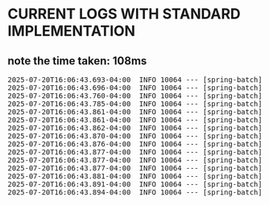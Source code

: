 # CURRENT LOGS WITH STANDARD IMPLEMENTATION
## note the time taken: 108ms
<pre>
2025-07-20T16:06:43.693-04:00  INFO 10064 --- [spring-batch] [           main] c.f.spring_batch.SpringBatchApplication  : Started SpringBatchApplication in 1.991 seconds (process running for 2.369)
2025-07-20T16:06:43.696-04:00  INFO 10064 --- [spring-batch] [           main] o.s.b.a.b.JobLauncherApplicationRunner   : Running default command line with: []
2025-07-20T16:06:43.760-04:00  INFO 10064 --- [spring-batch] [           main] o.s.b.c.l.s.TaskExecutorJobLauncher      : Job: [FlowJob: [name=importUserJob]] launched with the following parameters: [{'run.id':'{value=1, type=class java.lang.Long, identifying=true}'}]
2025-07-20T16:06:43.785-04:00  INFO 10064 --- [spring-batch] [           main] o.s.batch.core.job.SimpleStepHandler     : Executing step: [step1]
2025-07-20T16:06:43.861-04:00  INFO 10064 --- [spring-batch] [           main] c.f.s.processors.CoffeeItemProcessor     : Converting ( Coffee{brand='Blue Mountain', origin='Jamaica', characteristics='Fruity'} ) into ( Coffee{brand='BLUE MOUNTAIN', origin='JAMAICA', characteristics='FRUITY'} )
2025-07-20T16:06:43.861-04:00  INFO 10064 --- [spring-batch] [           main] c.f.s.processors.CoffeeItemProcessor     : Converting ( Coffee{brand='Lavazza', origin='Colombia', characteristics='Strong'} ) into ( Coffee{brand='LAVAZZA', origin='COLOMBIA', characteristics='STRONG'} )
2025-07-20T16:06:43.862-04:00  INFO 10064 --- [spring-batch] [           main] c.f.s.processors.CoffeeItemProcessor     : Converting ( Coffee{brand='Folgers', origin='America', characteristics='Smokey'} ) into ( Coffee{brand='FOLGERS', origin='AMERICA', characteristics='SMOKEY'} )
2025-07-20T16:06:43.870-04:00  INFO 10064 --- [spring-batch] [           main] o.s.batch.core.step.AbstractStep         : Step: [step1] executed in 84ms
2025-07-20T16:06:43.876-04:00  INFO 10064 --- [spring-batch] [           main] .f.s.l.JobCompletionNotificationListener : --- JOB FINISHED, PLEASE VERIFY THE RESULTS
2025-07-20T16:06:43.877-04:00  INFO 10064 --- [spring-batch] [           main] .f.s.l.JobCompletionNotificationListener : Found < Coffee{brand='BLUE MOUNTAIN', origin='JAMAICA', characteristics='FRUITY'} > in the database.
2025-07-20T16:06:43.877-04:00  INFO 10064 --- [spring-batch] [           main] .f.s.l.JobCompletionNotificationListener : Found < Coffee{brand='LAVAZZA', origin='COLOMBIA', characteristics='STRONG'} > in the database.
2025-07-20T16:06:43.877-04:00  INFO 10064 --- [spring-batch] [           main] .f.s.l.JobCompletionNotificationListener : Found < Coffee{brand='FOLGERS', origin='AMERICA', characteristics='SMOKEY'} > in the database.
2025-07-20T16:06:43.881-04:00  INFO 10064 --- [spring-batch] [           main] o.s.b.c.l.s.TaskExecutorJobLauncher      : Job: [FlowJob: [name=importUserJob]] completed with the following parameters: [{'run.id':'{value=1, type=class java.lang.Long, identifying=true}'}] and the following status: [COMPLETED] in 108ms
2025-07-20T16:06:43.891-04:00  INFO 10064 --- [spring-batch] [ionShutdownHook] com.zaxxer.hikari.HikariDataSource       : HikariPool-1 - Shutdown initiated...
2025-07-20T16:06:43.894-04:00  INFO 10064 --- [spring-batch] [ionShutdownHook] com.zaxxer.hikari.HikariDataSource       : HikariPool-1 - Shutdown completed.
</pre>
